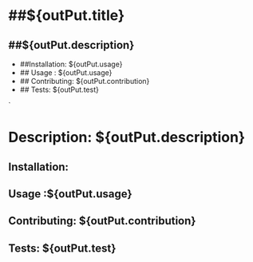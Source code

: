 <!DOCTYPE html>
<html lang="en">
<head>
  <meta charset="UTF-8">
  <meta http-equiv="X-UA-Compatible" content="ie=edge">
  <link rel="stylesheet" href="https://maxcdn.bootstrapcdn.com/bootstrap/4.0.0/css/bootstrap.min.css">
  <title>#${outPut.title}</title>
</head>
<body>
  <div class="jumbotron jumbotron-fluid">
  <div class="container">
  <h1 class="display-4">##${outPut.title}</h1>
    <h2 class="display-4">##${outPut.description}</h2>
    <ul class="list-group">
        <li class="list-group-item">##Installation: ${outPut.usage}</li>
        <li class="list-group-item">## Usage : ${outPut.usage}</li>
        <li class="list-group-item">## Contributing: ${outPut.contribution}</li>
        <li class="list-group-item">## Tests: ${outPut.test}</li>
    </ul>
  </div>
</div>
</body>
</html>`


## <h1>Description: ${outPut.description}</h1>
## Installation:
## Usage :${outPut.usage}
## Contributing: ${outPut.contribution}
## Tests: ${outPut.test}
